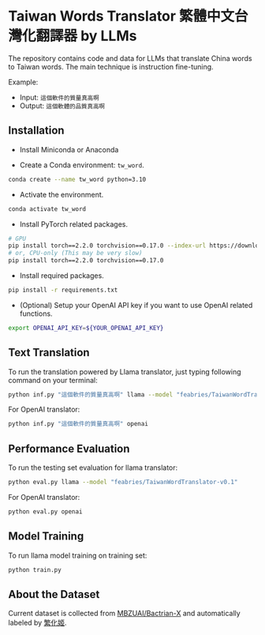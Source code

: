 # Taiwan Words Translator 繁體中文台灣化翻譯器 by LLMs

The repository contains code and data for LLMs that translate China words to Taiwan words. The main technique is instruction fine-tuning.

Example:
- Input: `這個軟件的質量真高啊`
- Output: `這個軟體的品質真高啊`

## Installation

* Install Miniconda or Anaconda

* Create a Conda environment: `tw_word`.
```bash
conda create --name tw_word python=3.10
```

* Activate the environment.
```bash
conda activate tw_word
```

* Install PyTorch related packages.
```bash
# GPU
pip install torch==2.2.0 torchvision==0.17.0 --index-url https://download.pytorch.org/whl/cu118
# or, CPU-only (This may be very slow)
pip install torch==2.2.0 torchvision==0.17.0
```

* Install required packages.
```bash
pip install -r requirements.txt
```

* (Optional) Setup your OpenAI API key if you want to use OpenAI related functions.

```bash
export OPENAI_API_KEY=${YOUR_OPENAI_API_KEY}
```

## Text Translation

To run the translation powered by Llama translator, just typing following command on your terminal:
```bash
python inf.py "這個軟件的質量真高啊" llama --model "feabries/TaiwanWordTranslator-v0.1"
```

For OpenAI translator:
```bash
python inf.py "這個軟件的質量真高啊" openai
```

## Performance Evaluation

To run the testing set evaluation for llama translator:
```bash
python eval.py llama --model "feabries/TaiwanWordTranslator-v0.1"
```

For OpenAI translator:
```bash
python eval.py openai
```

## Model Training

To run llama model training on training set:
```bash
python train.py
```

## About the Dataset

Current dataset is collected from [MBZUAI/Bactrian-X](https://huggingface.co/datasets/MBZUAI/Bactrian-X) and automatically labeled by [繁化姬](https://zhconvert.org).
